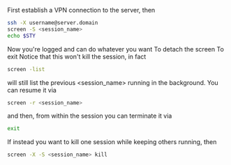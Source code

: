 First establish a VPN connection to the server, then
```bash
ssh -X username@server.domain
screen -S <session_name>
echo $STY
```
Now you're logged and can do whatever you want
To detach the screen 
<c-a>
To exit 
<c-d>
Notice that this won't kill the session, in fact
```bash
screen -list
```
will still list the previous <session_name> running in the background.
You can resume it via
```bash
screen -r <session_name>
```
and then, from within the session you can terminate it via
```bash
exit
```
If instead you want to kill one session while keeping others running, then
```bash
screen -X -S <session_name> kill
```

